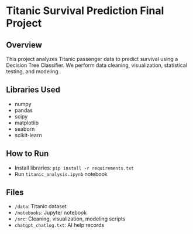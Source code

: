 # Titanic Survival Prediction Final Project

## Overview
This project analyzes Titanic passenger data to predict survival using a Decision Tree Classifier. We perform data cleaning, visualization, statistical testing, and modeling.

## Libraries Used
- numpy
- pandas
- scipy
- matplotlib
- seaborn
- scikit-learn

## How to Run
- Install libraries: `pip install -r requirements.txt`
- Run `titanic_analysis.ipynb` notebook

## Files
- `/data`: Titanic dataset
- `/notebooks`: Jupyter notebook
- `/src`: Cleaning, visualization, modeling scripts
- `chatgpt_chatlog.txt`: AI help records
